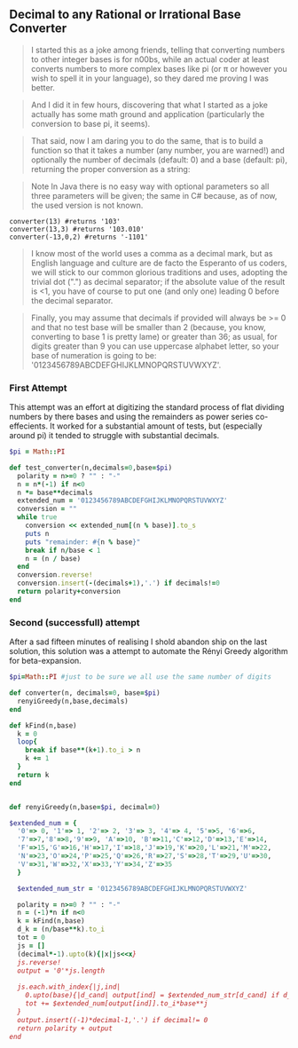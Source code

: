 
## Decimal to any Rational or Irrational Base Converter

>I started this as a joke among friends, telling that converting numbers to other integer bases is for n00bs, while an actual coder at least converts numbers to more complex bases like pi (or π or however you wish to spell it in your language), so they dared me proving I was better.

>And I did it in few hours, discovering that what I started as a joke actually has some math ground and application (particularly the conversion to base pi, it seems).

>That said, now I am daring you to do the same, that is to build a function so that it takes a number (any number, you are warned!) and optionally the number of decimals (default: 0) and a base (default: pi), returning the proper conversion as a string:

>Note In Java there is no easy way with optional parameters so all three parameters will be given; the same in C# because, as of now, the used version is not known.
```
converter(13) #returns '103'
converter(13,3) #returns '103.010'
converter(-13,0,2) #returns '-1101'
```

>I know most of the world uses a comma as a decimal mark, but as English language and culture are de facto the Esperanto of us coders, we will stick to our common glorious traditions and uses, adopting the trivial dot (".") as decimal separator; if the absolute value of the result is <1, you have of course to put one (and only one) leading 0 before the decimal separator.

>Finally, you may assume that decimals if provided will always be >= 0 and that no test base will be smaller than 2 (because, you know, converting to base 1 is pretty lame) or greater than 36; as usual, for digits greater than 9 you can use uppercase alphabet letter, so your base of numeration is going to be: '0123456789ABCDEFGHIJKLMNOPQRSTUVWXYZ'.

### First Attempt
This attempt was an effort at digitizing the standard process of flat dividing numbers by there bases and using the remainders as power series co-effecients. It worked for a substantial amount of tests, but (especially around pi) it tended to struggle with substantial decimals.
```ruby
$pi = Math::PI

def test_converter(n,decimals=0,base=$pi)
  polarity = n>=0 ? "" : "-"
  n = n*(-1) if n<0
  n *= base**decimals
  extended_num = '0123456789ABCDEFGHIJKLMNOPQRSTUVWXYZ'
  conversion = ""
  while true
    conversion << extended_num[(n % base)].to_s
    puts n
    puts "remainder: #{n % base}"
    break if n/base < 1
    n = (n / base)
  end
  conversion.reverse!
  conversion.insert(-(decimals+1),'.') if decimals!=0
  return polarity+conversion
end
```

### Second (successfull) attempt

After a sad fifteen minutes of realising I shold abandon ship on the last solution, this solution was a attempt to automate the Rényi Greedy algorithm
for beta-expansion.

```ruby
$pi=Math::PI #just to be sure we all use the same number of digits

def converter(n, decimals=0, base=$pi)
  renyiGreedy(n,base,decimals)
end

def kFind(n,base)
  k = 0
  loop{
    break if base**(k+1).to_i > n
    k += 1 
  }
  return k
end


def renyiGreedy(n,base=$pi, decimal=0)

$extended_num = {
  '0'=> 0, '1'=> 1, '2'=> 2, '3'=> 3, '4'=> 4, '5'=>5, '6'=>6, 
  '7'=>7,'8'=>8,'9'=>9, 'A'=>10, 'B'=>11,'C'=>12,'D'=>13,'E'=>14,
  'F'=>15,'G'=>16,'H'=>17,'I'=>18,'J'=>19,'K'=>20,'L'=>21,'M'=>22,
  'N'=>23,'O'=>24,'P'=>25,'Q'=>26,'R'=>27,'S'=>28,'T'=>29,'U'=>30,
  'V'=>31,'W'=>32,'X'=>33,'Y'=>34,'Z'=>35 
  }

  $extended_num_str = '0123456789ABCDEFGHIJKLMNOPQRSTUVWXYZ'

  polarity = n>=0 ? "" : "-"
  n = (-1)*n if n<0
  k = kFind(n,base)
  d_k = (n/base**k).to_i
  tot = 0
  js = []
  (decimal*-1).upto(k){|x|js<<x}
  js.reverse!
  output = '0'*js.length
  
  js.each.with_index{|j,ind|
    0.upto(base){|d_cand| output[ind] = $extended_num_str[d_cand] if d_cand*base**j+tot <= n}
    tot += $extended_num[output[ind]].to_i*base**j 
  }
  output.insert((-1)*decimal-1,'.') if decimal!= 0
  return polarity + output
end
```